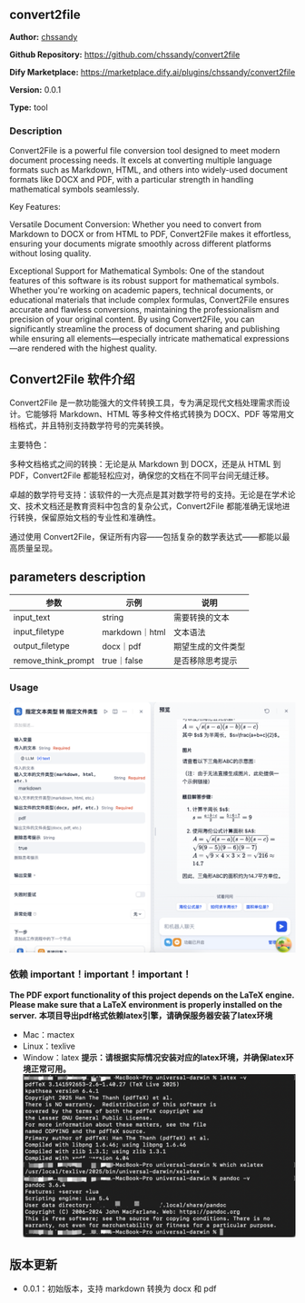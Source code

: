 ## convert2file

**Author:** [chssandy](https://github.com/chssandy)

**Github Repository:** https://github.com/chssandy/convert2file

**Dify Marketplace:** https://marketplace.dify.ai/plugins/chssandy/convert2file

**Version:** 0.0.1

**Type:** tool

### Description
Convert2File is a powerful file conversion tool designed to meet modern document processing needs. It excels at converting multiple language formats such as Markdown, HTML, and others into widely-used document formats like DOCX and PDF, with a particular strength in handling mathematical symbols seamlessly.

Key Features:

Versatile Document Conversion: Whether you need to convert from Markdown to DOCX or from HTML to PDF, Convert2File makes it effortless, ensuring your documents migrate smoothly across different platforms without losing quality.

Exceptional Support for Mathematical Symbols: 
One of the standout features of this software is its robust support for mathematical symbols. Whether you're working on academic papers, technical documents, or educational materials that include complex formulas, Convert2File ensures accurate and flawless conversions, maintaining the professionalism and precision of your original content.
By using Convert2File, you can significantly streamline the process of document sharing and publishing while ensuring all elements—especially intricate mathematical expressions—are rendered with the highest quality.

## Convert2File 软件介绍
Convert2File 是一款功能强大的文件转换工具，专为满足现代文档处理需求而设计。它能够将 Markdown、HTML 等多种文件格式转换为 DOCX、PDF 等常用文档格式，并且特别支持数学符号的完美转换。

主要特色：

多种文档格式之间的转换：无论是从 Markdown 到 DOCX，还是从 HTML 到 PDF，Convert2File 都能轻松应对，确保您的文档在不同平台间无缝迁移。

卓越的数学符号支持：该软件的一大亮点是其对数学符号的支持。无论是在学术论文、技术文档还是教育资料中包含的复杂公式，Convert2File 都能准确无误地进行转换，保留原始文档的专业性和准确性。

通过使用 Convert2File，保证所有内容——包括复杂的数学表达式——都能以最高质量呈现。

## parameters description
| 参数   | 示例    | 说明    |
| ---- | ---- | ---- |
| input_text   | string  | 需要转换的文本   |
| input_filetype   | markdown｜html    |  文本语法  |
| output_filetype     |  docx｜pdf    |   期望生成的文件类型   |
| remove_think_prompt | true｜false | 是否移除思考提示 |


### Usage
![alt text](/_assets/example.png)



### 依赖 important！important！important！
**The PDF export functionality of this project depends on the LaTeX engine. Please make sure that a LaTeX environment is properly installed on the server.**
**本项目导出pdf格式依赖latex引擎，请确保服务器安装了latex环境**
- Mac：mactex
- Linux：texlive
- Window：latex
**提示：请根据实际情况安装对应的latex环境，并确保latex环境正常可用。**
![alt text](/_assets/latex_canuse.png)


## 版本更新

- 0.0.1：初始版本，支持 markdown 转换为 docx 和 pdf



